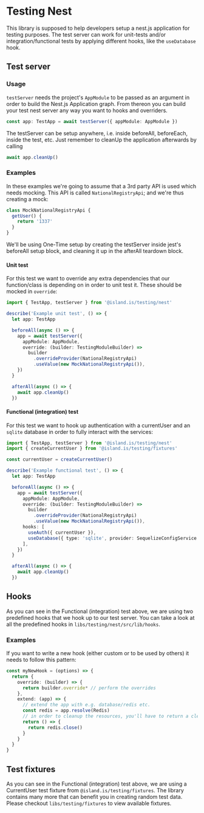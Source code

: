 # Testing Nest

This library is supposed to help developers setup a nest.js application for
testing purposes. The test server can work for unit-tests and/or
integration/functional tests by applying different hooks, like the
`useDatabase` hook.

## Test server

### Usage

`testServer` needs the project's `AppModule` to be passed as an argument in
order to build the Nest.js Application graph. From thereon you can build your
test nest server any way you want to hooks and overriders.

```typescript
const app: TestApp = await testServer({ appModule: AppModule })
```

The testServer can be setup anywhere, i.e. inside beforeAll, beforeEach, inside
the test, etc. Just remember to cleanUp the application afterwards by calling

```typescript
await app.cleanUp()
```

### Examples

In these examples we're going to assume that a 3rd party API is used which
needs mocking. This API is called `NationalRegistryApi`; and we're thus
creating a mock:

```typescript
class MockNationalRegistryApi {
  getUser() {
    return '1337'
  }
}
```

We'll be using One-Time setup by creating the testServer inside jest's
beforeAll setup block, and cleaning it up in the afterAll teardown block.

#### Unit test

For this test we want to override any extra dependencies that our
function/class is depending on in order to unit test it. These should be mocked
in `override`:

```typescript
import { TestApp, testServer } from '@island.is/testing/nest'

describe('Example unit test', () => {
  let app: TestApp

  beforeAll(async () => {
    app = await testServer({
      appModule: AppModule,
      override: (builder: TestingModuleBuilder) =>
        builder
          .overrideProvider(NationalRegistryApi)
          .useValue(new MockNationalRegistryApi()),
    })
  }

  afterAll(async () => {
    await app.cleanUp()
  })
```

#### Functional (integration) test

For this test we want to hook up authentication with a currentUser and an
`sqlite` database in order to fully interact with the services:

```typescript
import { TestApp, testServer } from '@island.is/testing/nest'
import { createCurrentUser } from '@island.is/testing/fixtures'

const currentUser = createCurrentUser()

describe('Example functional test', () => {
  let app: TestApp

  beforeAll(async () => {
    app = await testServer({
      appModule: AppModule,
      override: (builder: TestingModuleBuilder) =>
        builder
          .overrideProvider(NationalRegistryApi)
          .useValue(new MockNationalRegistryApi()),
      hooks: [
        useAuth({ currentUser }),
        useDatabase({ type: 'sqlite', provider: SequelizeConfigService }),
      ],
    })
  }

  afterAll(async () => {
    await app.cleanUp()
  })
```

## Hooks

As you can see in the Functional (integration) test above, we are using two
predefined hooks that we hook up to our test server. You can take a look at all
the predefined hooks in `libs/testing/nest/src/lib/hooks`.

### Examples

If you want to write a new hook (either custom or to be used by others) it
needs to follow this pattern:

```typescript
const myNewHook = (options) => {
  return {
    override: (builder) => {
      return builder.override* // perform the overrides
    },
    extend: (app) => {
      // extend the app with e.g. database/redis etc.
      const redis = app.resolve(Redis)
      // in order to cleanup the resources, you'll have to return a cleanup function:
      return () => {
        return redis.close()
      }
    }
  }
}
```

## Test fixtures

As you can see in the Functional (integration) test above, we are using a
CurrentUser test fixture from `@island.is/testing/fixtures`. The library
contains many more that can benefit you in creating random test data. Please
checkout `libs/testing/fixtures` to view available fixtures.
